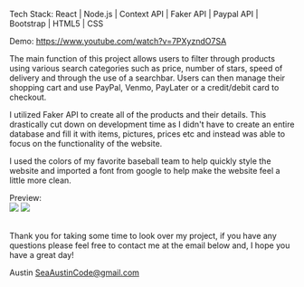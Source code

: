 
Tech Stack: 
React | Node.js | Context API | Faker API | Paypal API | Bootstrap | HTML5 | CSS

Demo: https://www.youtube.com/watch?v=7PXyzndO7SA

The main function of this project allows users to filter through products using various search categories such as price, number of stars, speed of delivery and through the use of a searchbar. Users can then manage their shopping cart and use PayPal, Venmo, PayLater or a credit/debit card to checkout. 

I utilized Faker API to create all of the products and their details. This drastically cut down on development time as I didn't have to create an entire database and fill it with items, pictures, prices etc and instead was able to focus on the functionality of the website. 

I used the colors of my favorite baseball team to help quickly style the website and imported a font from google to help make the website feel a little more clean. 

Preview: <br>
<img src="https://i.imgur.com/HiENHt1.png" />
<img src="https://i.imgur.com/YNaafW4.png" /> <br><br>

Thank you for taking some time to look over my project, if you have any questions please feel free to contact me at the email below and, I hope you have a great day!

Austin
SeaAustinCode@gmail.com
